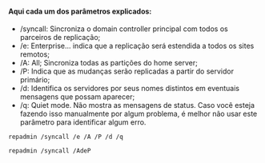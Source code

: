 #### Aqui cada um dos parâmetros explicados:
* /syncall: Sincroniza o domain controller principal com todos os parceiros de replicação;
* /e: Enterprise… indica que a replicação será estendida a todos os sites remotos;
* /A:  All; Sincroniza todas as partições do home server;
* /P: Indica que as mudanças serão replicadas a partir do servidor primário;
* /d: Identifica os servidores por seus nomes distintos em eventuais mensagens que possam aparecer;
* /q: Quiet mode. Não mostra as mensagens de status. Caso você esteja fazendo isso manualmente por algum problema, é melhor não usar este parâmetro para identificar algum erro.


```
repadmin /syncall /e /A /P /d /q
```

```
repadmin /syncall /AdeP
```

